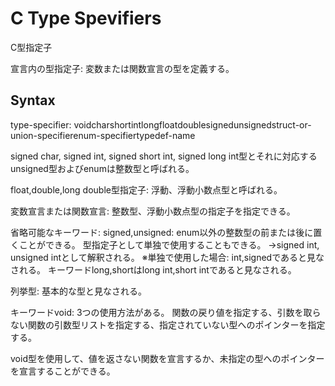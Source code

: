 # C Type Spevifiers
C型指定子

宣言内の型指定子:
変数または関数宣言の型を定義する。


## Syntax
type-specifier: voidcharshortintlongfloatdoublesignedunsignedstruct-or-union-specifierenum-specifiertypedef-name


signed char, signed int, signed short int, signed long int型とそれに対応するunsigned型およびenumは整数型と呼ばれる。

float,double,long double型指定子:
浮動、浮動小数点型と呼ばれる。

変数宣言または関数宣言:
整数型、浮動小数点型の指定子を指定できる。


省略可能なキーワード:
signed,unsigned: enum以外の整数型の前または後に置くことができる。
型指定子として単独で使用することもできる。
→signed int, unsigned intとして解釈される。
※単独で使用した場合: int,signedであると見なされる。
キーワードlong,shortはlong int,short intであると見なされる。

列挙型:
基本的な型と見なされる。


キーワードvoid:
3つの使用方法がある。
関数の戻り値を指定する、引数を取らない関数の引数型リストを指定する、指定されていない型へのポインターを指定する。

void型を使用して、値を返さない関数を宣言するか、未指定の型へのポインターを宣言することができる。


